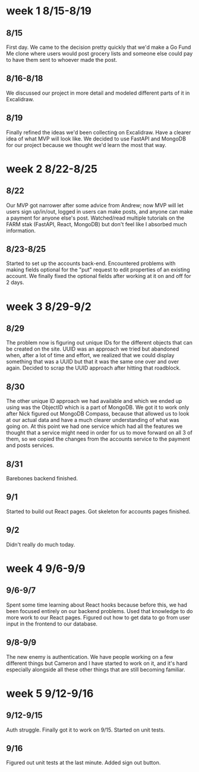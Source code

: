 
# week 1 8/15-8/19
## 8/15 
First day. We came to the decision pretty quickly that we'd make a Go Fund Me clone where
users would post grocery lists and someone else could pay to have them sent to whoever made the post. 

## 8/16-8/18
We discussed our project in more detail and modeled different parts of it in Excalidraw. 

## 8/19
Finally refined the ideas we'd been collecting on Excalidraw. Have a clearer idea of what MVP will look like. We decided to use FastAPI and MongoDB for our project because we thought we'd learn the most that way.

# week 2 8/22-8/25
## 8/22 
Our MVP got narrower after some advice from Andrew; now MVP will let users sign up/in/out, logged in users can make posts, and anyone can make a payment for anyone else's post. Watched/read multiple tutorials on the FARM stak (FastAPI, React, MongoDB) but don't feel like I absorbed much information.

## 8/23-8/25
Started to set up the accounts back-end. Encountered problems with making fields optional for the "put" request to edit properties of an existing account. We finally fixed the optional fields after working at it on and off for 2 days. 

# week 3 8/29-9/2
## 8/29
The problem now is figuring out unique IDs for the different objects that can be created on the site. UUID was an approach we tried but abandoned when, after a lot of time and effort, we realized that we could display something that was a UUID but that it was the same one over and over again. Decided to scrap the UUID approach after hitting that roadblock. 

## 8/30
The other unique ID approach we had available and which we ended up using was the ObjectID which is a part of MongoDB. We got it to work only after Nick figured out MongoDB Compass, because that allowed us to look at our actual data and have a much clearer understanding of what was going on. At this point we had one service which had all the features we thought that a service might need in order for us to move forward on all 3 of them, so we copied the changes from the accounts service to the payment and posts services.

## 8/31
Barebones backend finished. 

## 9/1
Started to build out React pages. Got skeleton for accounts pages finished.

## 9/2
Didn't really do much today.

# week 4 9/6-9/9
## 9/6-9/7
Spent some time learning about React hooks because before this, we had been focused entirely on our backend problems. Used that knowledge to do more work to our React pages. Figured out how to get data to go from user input in the frontend to our database.

## 9/8-9/9
The new enemy is authentication. We have people working on a few different things but Cameron and I have started to work on it, and it's hard especially alongside all these other things that are still becoming familiar.

# week 5 9/12-9/16
## 9/12-9/15
Auth struggle. Finally got it to work on 9/15. Started on unit tests.

## 9/16
Figured out unit tests at the last minute. Added sign out button.